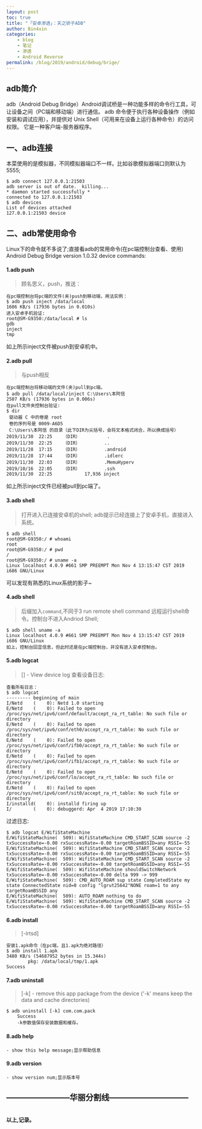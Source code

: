 ```yaml
---
layout: post
toc: true
title: "「安卓渗透」：天之骄子ADB"
author: Bin4xin
categories:
    - blog
    - 笔记
    - 渗透
    - Android Reverse
permalink: /blog/2019/android/debug/brige/
---
```


## adb简介
adb（Android Debug Bridge）Android调试桥是一种功能多样的命令行工具，可让设备之间（PC端和移动端）进行通信。
adb 命令便于执行各种设备操作（例如安装和调试应用），并提供对 Unix Shell（可用来在设备上运行各种命令）的访问权限。
它是一种客户端-服务器程序。

## 一、adb连接
本菜使用的是模拟器，不同模拟器端口不一样。比如谷歌模拟器端口则默认为5555;
```
$ adb connect 127.0.0.1:21503
adb server is out of date.  killing...
* daemon started successfully *
connected to 127.0.0.1:21503
$ adb devices
List of devices attached
127.0.0.1:21503 device
```

## 二、adb常使用命令
Linux下的命令就不多说了;直接看adb的常用命令(在pc端控制台查看、使用)
Android Debug Bridge version 1.0.32
device commands:
#### 1.adb push
> 顾名思义，push，推送：
```
在pc端控制台将pc端的文件(夹)push到移动端，用法实例：
$ adb push inject /data/local
1606 KB/s (17936 bytes in 0.010s)
进入安卓手机验证:
root@SM-G9350:/data/local # ls
gdb
inject
tmp
```
如上所示inject文件被push到安卓机中。

#### 2.adb pull
> 与push相反
```
在pc端控制台将移动端的文件(夹)pull到pc端。
$ adb pull /data/local/inject C:\Users\本阿信
2507 KB/s (17936 bytes in 0.006s)
在pull文件夹控制台验证:
$ dir
 驱动器 C 中的卷是 root
 卷的序列号是 0009-A6D5
 C:\Users\本阿信 的目录（此下DIR为尖括号，会将文本格式闭合，所以换成括号）
2019/11/30  22:25    （DIR）          .
2019/11/30  22:25    （DIR）         ..
2019/11/28  17:15    （DIR）         .android
2019/11/28  17:44    （DIR）         .idlerc
2019/11/30  22:03    （DIR）         .MemuHyperv
2019/10/16  22:05    （DIR）         .ssh
2019/11/30  22:25            17,936 inject
```
如上所示inject文件已经被pull到pc端了。

#### 3.adb shell
>打开进入已连接安卓机的shell;
adb提示已经连接上了安卓手机，直接进入系统。
```
$ adb shell
root@SM-G9350:/ # whoami
root
root@SM-G9350:/ # pwd
/
root@SM-G9350:/ # uname -a
Linux localhost 4.0.9 #661 SMP PREEMPT Mon Nov 4 13:15:47 CST 2019 i686 GNU/Linux
```
可以发现有熟悉的Linux系统的影子~

#### 4.adb shell 
>后缀加入`command`,不同于3
 run remote shell command
  远程运行shell命令。控制台不进入Andriod Shell;
```
$ adb shell uname -a
Linux localhost 4.0.9 #661 SMP PREEMPT Mon Nov 4 13:15:47 CST 2019 i686 GNU/Linux
如上，控制台回显信息，但此时还是在pc端控制台，并没有进入安卓控制台。
```

#### 5.adb logcat 
> [<filter-spec>] - View device log
查看设备日志:
```
查看所有日志：
$ adb logcat
--------- beginning of main
I/Netd    (    0): Netd 1.0 starting
E/Netd    (    0): Failed to open /proc/sys/net/ipv6/conf/default/accept_ra_rt_table: No such file or directory
E/Netd    (    0): Failed to open /proc/sys/net/ipv6/conf/eth0/accept_ra_rt_table: No such file or directory
E/Netd    (    0): Failed to open /proc/sys/net/ipv6/conf/ifb0/accept_ra_rt_table: No such file or directory
E/Netd    (    0): Failed to open /proc/sys/net/ipv6/conf/ifb1/accept_ra_rt_table: No such file or directory
E/Netd    (    0): Failed to open /proc/sys/net/ipv6/conf/lo/accept_ra_rt_table: No such file or directory
E/Netd    (    0): Failed to open /proc/sys/net/ipv6/conf/sit0/accept_ra_rt_table: No such file or directory
I/installd(    0): installd firing up
I/        (    0): debuggerd: Apr  4 2019 17:10:30
```
过滤日志:
```
$ adb logcat E/WifiStateMachine
E/WifiStateMachine(  509): WifiStateMachine CMD_START_SCAN source -2 txSuccessRate=-0.00 rxSuccessRate=-0.00 targetRoamBSSID=any RSSI=-55
E/WifiStateMachine(  509): WifiStateMachine CMD_START_SCAN source -2 txSuccessRate=-0.00 rxSuccessRate=-0.00 targetRoamBSSID=any RSSI=-55
E/WifiStateMachine(  509): WifiStateMachine CMD_START_SCAN source -2 txSuccessRate=-0.00 rxSuccessRate=-0.00 targetRoamBSSID=any RSSI=-55
E/WifiStateMachine(  509): WifiStateMachine shouldSwitchNetwork  txSuccessRate=-0.00 rxSuccessRate=-0.00 delta 999 -> 999
E/WifiStateMachine(  509): CMD_AUTO_ROAM sup state CompletedState my state ConnectedState nid=0 config "lgrut25642"NONE roam=1 to any targetRoamBSSID any
E/WifiStateMachine(  509): AUTO_ROAM nothing to do
E/WifiStateMachine(  509): WifiStateMachine CMD_START_SCAN source -2 txSuccessRate=-0.00 rxSuccessRate=-0.00 targetRoamBSSID=any RSSI=-55
```  

#### 6.adb install 
> [-lrtsd] <file>
```
安装1.apk命令（在pc端，且1.apk为绝对路径）
$ adb install 1.apk
3480 KB/s (54687952 bytes in 15.344s)
        pkg: /data/local/tmp/1.apk
Success
```

#### 7.adb uninstall 
> [-k] <package> - remove this app package from the device
> ('-k' means keep the data and cache directories)
```
$ adb uninstall [-k] com.com.pack
  	Success
  	-k参数值保存安装数据和缓存。
```

#### 8.adb help                     
	- show this help message;显示帮助信息

#### 9.adb version                  
	- show version num;显示版本号

## ————————华丽分割线——————————
<br>
<strong>以上,记录。</strong>

